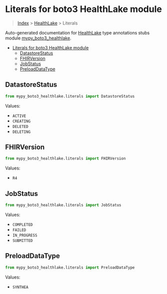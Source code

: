 # Literals for boto3 HealthLake module

> [Index](../README.md) > [HealthLake](./README.md) > Literals

Auto-generated documentation for [HealthLake](https://boto3.amazonaws.com/v1/documentation/api/latest/reference/services/healthlake.html#HealthLake)
type annotations stubs module [mypy_boto3_healthlake](https://pypi.org/project/mypy-boto3-healthlake/).

- [Literals for boto3 HealthLake module](#literals-for-boto3-healthlake-module)
  - [DatastoreStatus](#datastorestatus)
  - [FHIRVersion](#fhirversion)
  - [JobStatus](#jobstatus)
  - [PreloadDataType](#preloaddatatype)

## DatastoreStatus

```python
from mypy_boto3_healthlake.literals import DatastoreStatus
```

Values:

- `ACTIVE`
- `CREATING`
- `DELETED`
- `DELETING`

## FHIRVersion

```python
from mypy_boto3_healthlake.literals import FHIRVersion
```

Values:

- `R4`

## JobStatus

```python
from mypy_boto3_healthlake.literals import JobStatus
```

Values:

- `COMPLETED`
- `FAILED`
- `IN_PROGRESS`
- `SUBMITTED`

## PreloadDataType

```python
from mypy_boto3_healthlake.literals import PreloadDataType
```

Values:

- `SYNTHEA`
